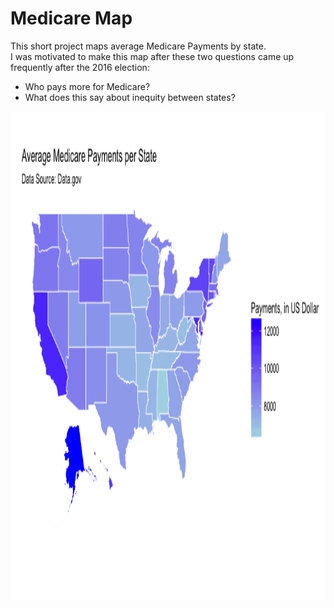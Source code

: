 # Medicare Map

This short project maps average Medicare Payments by state.<br/>
I was motivated to make this map after these two questions came up frequently after the 2016 election: <br/>
- Who pays more for Medicare?<br/>
- What does this say about inequity between states? 

<img align="left" width="1200" height="782" src="https://github.com/jamesgwen/Medicare-Map/blob/main/medicare_map.png">

